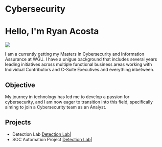 # Cybersecurity
# Hello, I'm Ryan Acosta
<a href="https://www.linkedin.com/in/ryan-acosta-18b957327/"><img src="https://img.shields.io/badge/-LinkedIn-0072b1?&style=for-the-badge&logo=linkedin&logoColor=white" /></a>

I am a currently getting my Masters in Cybersecurity and Information Assurance at WGU. I have a unigue background that includes several years leading initiatives across multiple functional business areas working with Individual Contributors and C-Suite Executives and everything inbetween. 

## Objective

My journey in technology has led me to develop a passion for cybersecurity, and I am now eager to transition into this field, specifically aiming to join a Cybersecurity team as an Analyst.

## Projects
- Detection Lab <a href=(https://github.com/ryancurtisacosta/Cybersecurity/blob/Firewall/Firewall%20rules%20to%20block%20specific%20headers%20for%20Spring%20Framework)>Detection Lab</a>|
- SOC Automation Project <a href="https://google.com">Detection Lab</a>|

